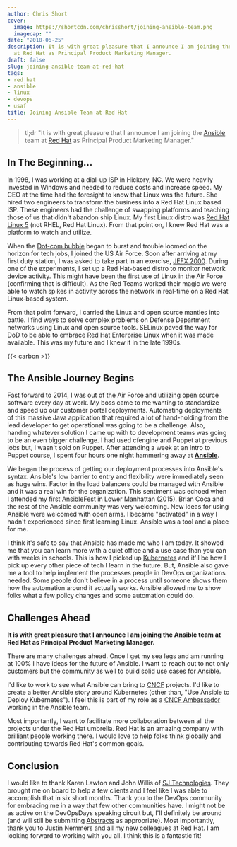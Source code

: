 ```yaml
---
author: Chris Short
cover:
  image: https://shortcdn.com/chrisshort/joining-ansible-team.png
  imagecap: ""
date: "2018-06-25"
description: It is with great pleasure that I announce I am joining the Ansible team
  at Red Hat as Principal Product Marketing Manager.
draft: false
slug: joining-ansible-team-at-red-hat
tags:
- red hat
- ansible
- linux
- devops
- usaf
title: Joining Ansible Team at Red Hat
---
```


> tl;dr "It is with great pleasure that I announce I am joining the [Ansible](https://www.ansible.com/) team at [Red Hat](https://www.redhat.com/) as Principal Product Marketing Manager."

## In The Beginning...

In 1998, I was working at a dial-up ISP in Hickory, NC. We were heavily invested in Windows and needed to reduce costs and increase speed. My CEO at the time had the foresight to know that Linux was the future. She hired two engineers to transform the business into a Red Hat Linux based ISP. These engineers had the challenge of swapping platforms and teaching those of us that didn't abandon ship Linux. My first Linux distro was [Red Hat Linux 5](https://en.wikipedia.org/wiki/Red_Hat_Linux) (not RHEL, Red Hat Linux). From that point on, I knew Red Hat was a platform to watch and utilize.


When the [Dot-com bubble](https://en.wikipedia.org/wiki/Dot-com_bubble) began to burst and trouble loomed on the horizon for tech jobs, I joined the US Air Force. Soon after arriving at my first duty station, I was asked to take part in an exercise, [JEFX 2000](https://en.wikipedia.org/wiki/JEFX). During one of the experiments, I set up a Red Hat-based distro to monitor network device activity. This might have been the first use of Linux in the Air Force (confirming that is difficult). As the Red Teams worked their magic we were able to watch spikes in activity across the network in real-time on a Red Hat Linux-based system.

From that point forward, I carried the Linux and open source mantles into battle. I find ways to solve complex problems on Defense Department networks using Linux and open source tools. SELinux paved the way for DoD to be able to embrace Red Hat Enterprise Linux when it was made available. This was my future and I knew it in the late 1990s.

{{< carbon >}}

## The Ansible Journey Begins

Fast forward to 2014, I was out of the Air Force and utilizing open source software every day at work. My boss came to me wanting to standardize and speed up our customer portal deployments. Automating deployments of this massive Java application that required a lot of hand-holding from the lead developer to get operational was going to be a challenge. Also, handing whatever solution I came up with to development teams was going to be an even bigger challenge. I had used cfengine and Puppet at previous jobs but, I wasn't sold on Puppet. After attending a week at an Intro to Puppet course, I spent four hours one night hammering away at [**Ansible**](https://www.ansible.com/).

We began the process of getting our deployment processes into Ansible's syntax. Ansible's low barrier to entry and flexibility were immediately seen as huge wins. Factor in the load balancers could be managed with Ansible and it was a real win for the organization. This sentiment was echoed when I attended my first [AnsibleFest](https://www.ansible.com/ansiblefest) in Lower Manhattan (2015). Brian Coca and the rest of the Ansible community was very welcoming. New ideas for using Ansible were welcomed with open arms. I became "activated" in a way I hadn't experienced since first learning Linux. Ansible was a tool and a place for me.

<!-- I loved the feeling of pushing a button and an entire environment getting deployed. I demonstrated completely destroying and rebuilding this web site with Ansible during [A Night of DevOps at Open Source South Carolina](/a-night-of-devops-at-open-source-south-carolina/). At the time it was running Ghost in AWS EC2 so there were a lot of moving parts. The audience sat mezmerized as Ansible created backups, created new EC2 instances, deployed the software and data, and then flipped DNS from CloudFlare over to the new instances. -->

I think it's safe to say that Ansible has made me who I am today. It showed me that you can learn more with a quiet office and a use case than you can with weeks in schools. This is how I picked up [Kubernetes](/tags/kubernetes/) and it'll be how I pick up every other piece of tech I learn in the future. But, Ansible also gave me a tool to help implement the processes people in DevOps organizations needed. Some people don't believe in a process until someone shows them how the automation around it actually works. Ansible allowed me to show folks what a few policy changes and some automation could do.

## Challenges Ahead

**It is with great pleasure that I announce I am joining the Ansible team at Red Hat as Principal Product Marketing Manager.**

There are many challenges ahead. Once I get my sea legs and am running at 100% I have ideas for the future of Ansible. I want to reach out to not only customers but the community as well to build solid use cases for Ansible.

I'd like to work to see what Ansible can bring to [CNCF](https://www.cncf.io/) projects. I'd like to create a better Ansible story around Kubernetes (other than, "Use Ansible to Deploy Kubernetes"). I feel this is part of my role as a [CNCF Ambassador](https://www.cncf.io/people/ambassadors/) working in the Ansible team.

Most importantly, I want to facilitate more collaboration between all the projects under the Red Hat umbrella. Red Hat is an amazing company with brilliant people working there. I would love to help folks think globally and contributing towards Red Hat's common goals.

## Conclusion

I would like to thank Karen Lawton and John Willis of [SJ Technologies](http://sjtechcorp.com). They brought me on board to help a few clients and I feel like I was able to accomplish that in six short months. Thank you to the DevOps community for embracing me in a way that few other communities have. I might not be as active on the DevOpsDays speaking circuit but, I'll definitely be around (and will still be submitting [Abstracts](/abstracts/) as appropriate). Most importantly, thank you to Justin Nemmers and all my new colleagues at Red Hat. I am looking forward to working with you all. I think this is a fantastic fit!
